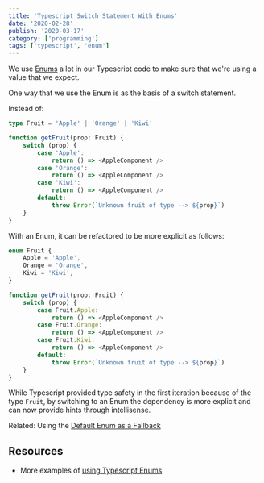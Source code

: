 ```yaml
---
title: 'Typescript Switch Statement With Enums'
date: '2020-02-28'
publish: '2020-03-17'
category: ['programming']
tags: ['typescript', 'enum']
---
```


We use [Enums](https://www.typescriptlang.org/docs/handbook/enums.html) a lot in our Typescript code to make sure that we're using a value that we expect.

One way that we use the Enum is as the basis of a switch statement.

Instead of:

```typescript
type Fruit = 'Apple' | 'Orange' | 'Kiwi'

function getFruit(prop: Fruit) {
    switch (prop) {
        case 'Apple':
            return () => <AppleComponent />
        case 'Orange':
            return () => <AppleComponent />
        case 'Kiwi':
            return () => <AppleComponent />
        default:
            throw Error(`Unknown fruit of type --> ${prop}`)
    }
}
```

With an Enum, it can be refactored to be more explicit as follows:

```typescript
enum Fruit {
    Apple = 'Apple',
    Orange = 'Orange',
    Kiwi = 'Kiwi',
}

function getFruit(prop: Fruit) {
    switch (prop) {
        case Fruit.Apple:
            return () => <AppleComponent />
        case Fruit.Orange:
            return () => <AppleComponent />
        case Fruit.Kiwi:
            return () => <AppleComponent />
        default:
            throw Error(`Unknown fruit of type --> ${prop}`)
    }
}
```

While Typescript provided type safety in the first iteration because of the type `Fruit`, by switching to an Enum the dependency is more explicit and can now provide hints through intellisense.

Related: Using the [Default Enum as a Fallback](../../2019-10-12/enum-defaults-fallback.md)

## Resources

-   More examples of [using Typescript Enums](https://www.sharepointsky.com/typescript-enum/)

